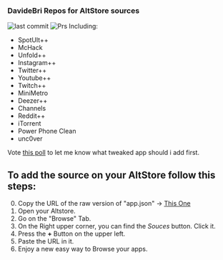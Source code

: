 ### DavideBri Repos for AltStore sources
![last commit](https://img.shields.io/github/last-commit/DavideBri/iOS-tweakedApps?color=purple)
![Prs](https://img.shields.io/badge/PRs-welcome-brightgreen)
Including: 
 + SpotUlt++
 + McHack
 + Unfold++
 + Instagram++
 + Twitter++
 + Youtube++
 + Twitch++
 + MiniMetro
 + Deezer++
 + Channels
 + Reddit++
 + iTorrent
 + Power Phone Clean
 + unc0ver

Vote [this poll](https://strawpoll.com/hfs7jvgrp) to let me know what tweaked app should i add first.


To add the source on your AltStore follow this steps:
---

0. Copy the URL of the raw version of "app.json" -> [This One](https://raw.githubusercontent.com/DavideBri/iOS-tweakedApps/master/apps.json)
1. Open your Altstore.
2. Go on the "Browse" Tab.
3. On the Right upper corner, you can find the *Souces* button. Click it.
4. Press the **+** Button on the upper left.
5. Paste the URL in it.
6. Enjoy a new easy way to Browse your apps.

